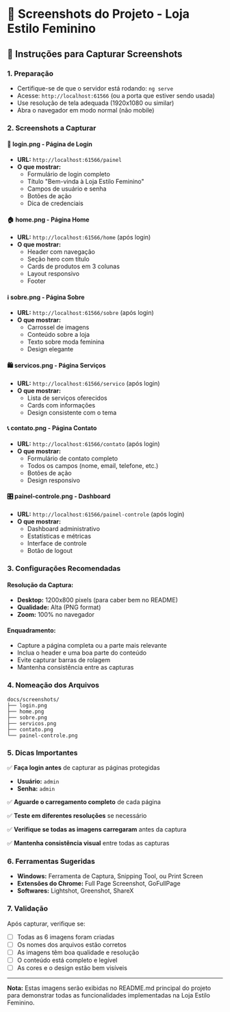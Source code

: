 # 📸 Screenshots do Projeto - Loja Estilo Feminino

## 🎯 Instruções para Capturar Screenshots

### 1. **Preparação**
- Certifique-se de que o servidor está rodando: `ng serve`
- Acesse: `http://localhost:61566` (ou a porta que estiver sendo usada)
- Use resolução de tela adequada (1920x1080 ou similar)
- Abra o navegador em modo normal (não mobile)

### 2. **Screenshots a Capturar**

#### 🔐 **login.png** - Página de Login
- **URL:** `http://localhost:61566/painel`
- **O que mostrar:** 
  - Formulário de login completo
  - Título "Bem-vinda à Loja Estilo Feminino"
  - Campos de usuário e senha
  - Botões de ação
  - Dica de credenciais

#### 🏠 **home.png** - Página Home
- **URL:** `http://localhost:61566/home` (após login)
- **O que mostrar:**
  - Header com navegação
  - Seção hero com título
  - Cards de produtos em 3 colunas
  - Layout responsivo
  - Footer

#### ℹ️ **sobre.png** - Página Sobre
- **URL:** `http://localhost:61566/sobre` (após login)
- **O que mostrar:**
  - Carrossel de imagens
  - Conteúdo sobre a loja
  - Texto sobre moda feminina
  - Design elegante

#### 🛍️ **servicos.png** - Página Serviços
- **URL:** `http://localhost:61566/servico` (após login)
- **O que mostrar:**
  - Lista de serviços oferecidos
  - Cards com informações
  - Design consistente com o tema

#### 📞 **contato.png** - Página Contato
- **URL:** `http://localhost:61566/contato` (após login)
- **O que mostrar:**
  - Formulário de contato completo
  - Todos os campos (nome, email, telefone, etc.)
  - Botões de ação
  - Design responsivo

#### 🎛️ **painel-controle.png** - Dashboard
- **URL:** `http://localhost:61566/painel-controle` (após login)
- **O que mostrar:**
  - Dashboard administrativo
  - Estatísticas e métricas
  - Interface de controle
  - Botão de logout

### 3. **Configurações Recomendadas**

#### **Resolução da Captura:**
- **Desktop:** 1200x800 pixels (para caber bem no README)
- **Qualidade:** Alta (PNG format)
- **Zoom:** 100% no navegador

#### **Enquadramento:**
- Capture a página completa ou a parte mais relevante
- Inclua o header e uma boa parte do conteúdo
- Evite capturar barras de rolagem
- Mantenha consistência entre as capturas

### 4. **Nomeação dos Arquivos**
```
docs/screenshots/
├── login.png
├── home.png
├── sobre.png
├── servicos.png
├── contato.png
└── painel-controle.png
```

### 5. **Dicas Importantes**

✅ **Faça login antes** de capturar as páginas protegidas
- **Usuário:** `admin`
- **Senha:** `admin`

✅ **Aguarde o carregamento completo** de cada página

✅ **Teste em diferentes resoluções** se necessário

✅ **Verifique se todas as imagens carregaram** antes da captura

✅ **Mantenha consistência visual** entre todas as capturas

### 6. **Ferramentas Sugeridas**

- **Windows:** Ferramenta de Captura, Snipping Tool, ou Print Screen
- **Extensões do Chrome:** Full Page Screenshot, GoFullPage
- **Softwares:** Lightshot, Greenshot, ShareX

### 7. **Validação**

Após capturar, verifique se:
- [ ] Todas as 6 imagens foram criadas
- [ ] Os nomes dos arquivos estão corretos
- [ ] As imagens têm boa qualidade e resolução
- [ ] O conteúdo está completo e legível
- [ ] As cores e o design estão bem visíveis

---

**Nota:** Estas imagens serão exibidas no README.md principal do projeto para demonstrar todas as funcionalidades implementadas na Loja Estilo Feminino.
